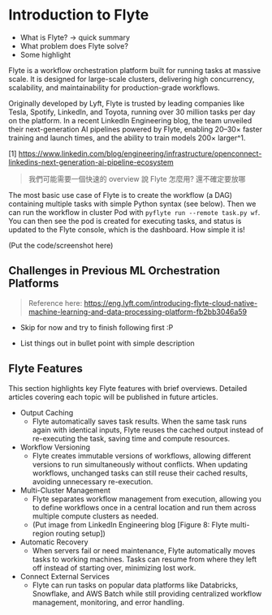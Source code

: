 # Introduction to Flyte

- What is Flyte? -> quick summary
- What problem does Flyte solve?
- Some highlight

Flyte is a workflow orchestration platform built for running tasks at massive scale. It is
designed for large-scale clusters, delivering high concurrency, scalability, and
maintainability for production-grade workflows.

Originally developed by Lyft, Flyte is trusted by leading companies like Tesla, Spotify,
LinkedIn, and Toyota, running over 30 million tasks per day on the platform.
In a recent LinkedIn Engineering blog, the team unveiled their next-generation AI
pipelines powered by Flyte, enabling 20–30× faster training and launch times, and the
ability to train models 200× larger^1.



[1] https://www.linkedin.com/blog/engineering/infrastructure/openconnect-linkedins-next-generation-ai-pipeline-ecosystem

> 我們可能需要一個快速的 overview 說 Flyte 怎麼用? 還不確定要放哪

The most basic use case of Flyte is to create the workflow (a DAG) containing multiple
tasks with simple Python syntax (see below). Then we can run the workflow in cluster Pod
with `pyflyte run --remote task.py wf`. You can then see the pod is created for executing
tasks, and status is updated to the Flyte console, which is the dashboard. How simple it
is!

(Put the code/screenshot here)

## Challenges in Previous ML Orchestration Platforms

> Reference here: https://eng.lyft.com/introducing-flyte-cloud-native-machine-learning-and-data-processing-platform-fb2bb3046a59

- Skip for now and try to finish following first :P

- List things out in bullet point with simple description


## Flyte Features 

This section highlights key Flyte features with brief overviews. Detailed articles
covering each topic will be published in future articles.

- Output Caching
    - Flyte automatically saves task results. When the same task runs again with identical
    inputs, Flyte reuses the cached output instead of re-executing the task, saving time
    and compute resources.
- Workflow Versioning
    - Flyte creates immutable versions of workflows, allowing different versions to run
    simultaneously without conflicts. When updating workflows, unchanged tasks can still
    reuse their cached results, avoiding unnecessary re-execution.
- Multi-Cluster Management
    - Flyte separates workflow management from execution, allowing you to define workflows once in a central location and run them across
  multiple compute clusters as needed.
    - (Put image from LinkedIn Engineering blog [Figure 8: Flyte multi-region routing
    setup])
- Automatic Recovery
    - When servers fail or need maintenance, Flyte automatically moves tasks to working
    machines. Tasks can resume from where they left off instead of starting over,
    minimizing lost work.
- Connect External Services
    - Flyte can run tasks on popular data platforms like Databricks, Snowflake, and AWS
    Batch while still providing centralized workflow management, monitoring, and error
    handling.
